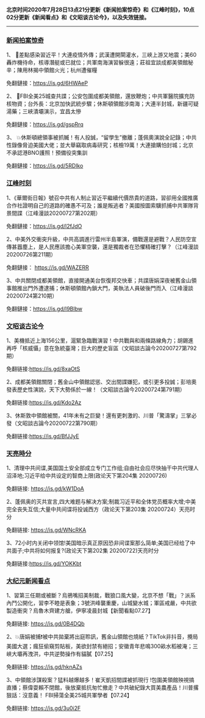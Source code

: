 **北京时间2020年7月28日13点21分更新《新闻拍案惊奇》和《江峰时刻》，10点02分更新《新闻看点》和《文昭谈古论今》，以及失效链接。**

***

### [新闻拍案惊奇](https://www.youtube.com/c/%E5%A4%A7%E5%AE%87%E6%8B%8D%E6%A1%88%E9%A9%9A%E5%A5%87DayuShow/videos)

1、 🚨差點感染習近平！大連疫情外傳；武漢遭開閘灌水，三峽上游又地震；美60轟炸機待命，核導潛艇或已就位；共軍南海演習躲很遠；莊祖宜談成都美領館秘辛；陳用林揭中領館火光；杭州遭催糧 

免翻鏈接：https://is.gd/6HWAeP

2、 💢FBI全美25城查共諜；公安包圍成都美領館，還放鞭炮；中共軍醫院擴充防核物資；台外長：北京加快武統步驟；休斯頓領館涉南海；大連半封城，新疆可疑湯藥；三峽潰壩演示，宜昌太慘 

免翻鏈接：https://is.gd/gspRrq

3、 💥休斯頓總領事被抓贓！有人投誠，“留學生”撤離；蓬佩奧演說全記錄；中共性錄像脅迫美國大佬；並大舉竊取病毒研究；核檢19萬！大連搶購怕封城；北京不承認港BNO護照！預備役突集訓  

免翻鏈接：https://is.gd/5RDlko

### [江峰时刻](https://www.youtube.com/c/%E6%B1%9F%E5%B3%B0%E6%97%B6%E5%88%BB/videos)

1、《華爾街日報》號召中共有人制止習近平繼續代價昂貴的道路，習卻用全國推廣合作社證明自己的道路的確愚不可及；誰是叛逃者？美國按圖索驥抓捕中共軍隊背景間諜（江峰漫談20200727第202期）

免翻鏈接：https://is.gd/l2fJdO

2、中美外交衝突升級，中共高調進行雷州半島軍演，備戰還是避戰？人民防空宣傳甚囂塵上，是人民應該擔心美軍空襲，還是獨裁者在恐懼精確打擊？（江峰漫談20200726第211期）

免翻鏈接： https://is.gd/WAZERR

3、中共關閉成都美領館，直接開通美台恢復邦交快車；共諜唐娟深夜被舊金山領事館推出門外遭逮捕；休斯頓領館內鎖大門，美執法人員破後門而入（江峰漫談20200724第210期）

免翻鏈接：https://is.gd/l9Blbw


### [文昭谈古论今](https://www.youtube.com/channel/UCtAIPjABiQD3qjlEl1T5VpA/videos)

1、美機抵近上海156公里，滬緊急臨戰演習！中共戰與和兩條路線角力；胡錫進再呼「核威懾」意在急統臺灣；巨大的歷史盲區（文昭談古論今20200727第792期）

免翻链接:https://is.gd/8xaOtS

2、成都美領館關閉；舊金山中領館認慫、交出間諜嫌犯，或引更多投誠；彭培奧發表歷史性演說，天下大勢係於一線！（文昭談古論今20200724第791期）

免翻链接:https://is.gd/Kdo2Az

3、休斯敦中領館被關，41年未有之巨變！還有更刺激的、川普「驚濤掌」三掌必發（文昭談古論今20200722第790期）

免翻链接:https://is.gd/BfJJyE

### [天亮時分](https://www.youtube.com/channel/UCjvjNeHndz4PGs9JXhzdHqw/videos)

1、清理中共间谍,美国国土安全部成立专门工作组;自由社会应尽快抽干中共代理人沼泽地;习近平给中共设定的智商上限(政论天下第204集 20200726)

免翻链接: https://is.gd/kW1DoA

2、蓬佩奥的灭共宣言,四大难题与解决方案;制裁习近平和全体党员概率大增;中美完全丧失互信;大量中共间谍将投诚西方（政论天下第203集 20200724）天亮时分

免翻链接:  https://is.gd/WNcRKA

3、72小时内关闭中领馆!美国暗示真正原因恐非间谍案那么简单;美国已经给了中共面子;中共将如何报复?(政论天下第202集 20200722)天亮时分

免翻链接:https://is.gd/YOKKbt


### [大纪元新闻看点](https://www.youtube.com/c/%E5%A4%A7%E7%B4%80%E5%85%83-%E6%96%B0%E8%81%9E%E7%9C%8B%E9%BB%9E/videos)

1、習第三任期或被斷？烏鴉嘴招美制裁，戰狼口風大變，北京不想「戰」？派系內鬥公開化，習李不睦是表象；3號洪峰襲重慶，山城變水城；軍區戒嚴，中共欲製造衝突？烏魯木齊建方艙，伊寧凌晨封城【新聞看點07.27】

免翻链接:  https://is.gd/0B4DQb

2、💥唐娟被捕❗️被中共拋棄將出庭聆訊，舊金山領館也燒紙？TikTok非抖音，攪局美國大選；瘋狂偷窺剪貼板，美欲封禁有絕招；安徽青年悲鳴300畝水稻被淹；三峽大壩再洩洪，中共逆勢操作有貓膩【07.25】

免翻链接:  https://is.gd/hknAZs

3、中領館涉謀殺案？猛料越爆越多！崔天凱招間諜被抓現行 !包圍美領館殃視搞直播；蔡偉耍賴不閉館，後放棄抵抗匆忙撤走？中共破紀錄大買美農產品！川普撂狠話：沒意義！ FBI掃蕩全美25城共軍學者【07.24】

免翻链接: https://is.gd/3u0i2F
